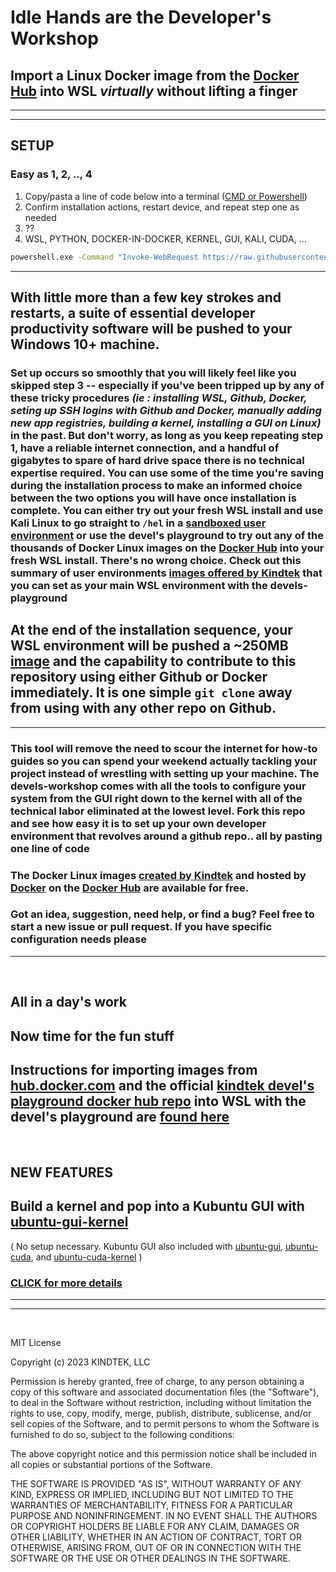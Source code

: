 # Idle Hands are the **Developer's Workshop**

## Import a Linux Docker image from the [Docker Hub](https://hub.docker.com/search?q=&image_filter=official) into WSL _virtually_ without lifting a finger

---

---

## SETUP

### Easy as 1, 2, .., 4

1. Copy/pasta a line of code below into a terminal ([CMD or Powershell](https://www.wikihow.com/Open-Terminal-in-Windows))
2. Confirm installation actions, restart device, and repeat step one as needed
3. ??
4. WSL, PYTHON, DOCKER-IN-DOCKER, KERNEL, GUI, KALI, CUDA, ...

```bat
powershell.exe -Command "Invoke-WebRequest https://raw.githubusercontent.com/kindtek/powerhell/dvl-works/devel-spawn.ps1 -OutFile dvlp.ps1;powershell.exe -ExecutionPolicy RemoteSigned -File env:USERPROFILE/dvlp.ps1 kali-gui-kernel"


```

---

## With little more than a few key strokes and restarts, a suite of essential developer productivity software will be pushed to your Windows 10+ machine.

### Set up occurs so smoothly that you will likely feel like you skipped step 3 -- especially if you've been tripped up by any of these tricky procedures _(ie : installing WSL, Github, Docker, seting up SSH logins with Github and Docker, manually adding new app registries, building a kernel, installing a GUI on Linux)_ in the past. But don't worry, as long as you keep repeating step 1, have a reliable internet connection, and a handful of gigabytes to spare of hard drive space there is no technical expertise required. You can use some of the time you're saving during the installation process to make an informed choice between the two options you will have once installation is complete. You can either try out your fresh WSL install and use Kali Linux to go straight to `/hel` in a [sandboxed user environment](https://github.com/kindtek/devels-playground#line-dance-with-the-devel) or use the devel's playground to try out any of the thousands of Docker Linux images on the [Docker Hub](https://hub.docker.com/search?q=&image_filter=official) into your fresh WSL install. There's no wrong choice. Check out this summary of user environments [images offered by Kindtek](https://github.com/kindtek/devels-playground#image-tags) that you can set as your main WSL environment with the devels-playground

## At the end of the installation sequence, your WSL environment will be pushed a ~250MB [image](https://github.com/kindtek/devels-playground#ubuntu-dind) and the capability to contribute to this repository using either Github or Docker immediately. It is one simple `git clone` away from using with any other repo on Github.

---

### This tool will remove the need to scour the internet for how-to guides so you can spend your weekend actually tackling your project instead of wrestling with setting up your machine. The devels-workshop comes with all the tools to configure your system from the GUI right down to the kernel with all of the technical labor eliminated at the lowest level. Fork this repo and see how easy it is to set up your own developer environment that revolves around a github repo.. all by pasting one line of code

### The Docker Linux images [created by Kindtek](https://github.com/kindtek/devels-playground#image-tags) and hosted by [Docker](https://hub.docker.com/repository/docker/kindtek/dvlp) on the [Docker Hub](https://hub.docker.com/search?q=&image_filter=official) are available for free.

### Got an idea, suggestion, need help, or find a bug? Feel free to start a new issue or pull request. If you have specific configuration needs please

---

&nbsp;

## All in a day's work

## Now time for the fun stuff

## **Instructions for importing images from [hub.docker.com](https://hub.docker.com/search?q=&image_filter=official) and the official [kindtek devel's playground docker hub repo](https://hub.docker.com/r/kindtek/dvlp/tags) into WSL with the devel's playground are [found here](https://github.com/kindtek/devels-playground#idle-minds-are-the-developers-playground)**

&nbsp;

## NEW FEATURES

## Build a kernel and pop into a Kubuntu GUI with [ubuntu-gui-kernel](https://hub.docker.com/layers/kindtek/dvlp/ubuntu-gui-kernel/images/sha256-e358b4a835faff261ff0b284a207496da7e4d61ce70aa3f44db7618714c7ccf5?context=repo)

( No setup necessary. Kubuntu GUI also included with [ubuntu-gui](https://hub.docker.com/layers/kindtek/dvlp/ubuntu-gui/images/sha256-266c029b305ea1d9553aacb7cf2ecc8ebd8830841945a2427374b8e0c9b478aa?context=repo), [ubuntu-cuda](https://hub.docker.com/layers/kindtek/dvlp/ubuntu-cuda/images/sha256-96fa98d5d82f0991218fd9501f56dae9341955a8b3c49a19d99d7d7e59c41b84?context=repo), and [ubuntu-cuda-kernel](https://hub.docker.com/layers/kindtek/dvlp/ubuntu-cuda-kernel/images/sha256-717739827455ab9eaddb539dbbf3ea6a0c9b943b74cd493a5fc337dd2adb9e92?context=repo) )

### [CLICK for more details](https://github.com/kindtek/devels-playground#idle-minds-are-the-developers-playground)

---

---

&nbsp;

MIT License

Copyright (c) 2023 KINDTEK, LLC

Permission is hereby granted, free of charge, to any person obtaining a copy
of this software and associated documentation files (the "Software"), to deal
in the Software without restriction, including without limitation the rights
to use, copy, modify, merge, publish, distribute, sublicense, and/or sell
copies of the Software, and to permit persons to whom the Software is
furnished to do so, subject to the following conditions:

The above copyright notice and this permission notice shall be included in all
copies or substantial portions of the Software.

THE SOFTWARE IS PROVIDED "AS IS", WITHOUT WARRANTY OF ANY KIND, EXPRESS OR
IMPLIED, INCLUDING BUT NOT LIMITED TO THE WARRANTIES OF MERCHANTABILITY,
FITNESS FOR A PARTICULAR PURPOSE AND NONINFRINGEMENT. IN NO EVENT SHALL THE
AUTHORS OR COPYRIGHT HOLDERS BE LIABLE FOR ANY CLAIM, DAMAGES OR OTHER
LIABILITY, WHETHER IN AN ACTION OF CONTRACT, TORT OR OTHERWISE, ARISING FROM,
OUT OF OR IN CONNECTION WITH THE SOFTWARE OR THE USE OR OTHER DEALINGS IN THE
SOFTWARE.

&nbsp;
